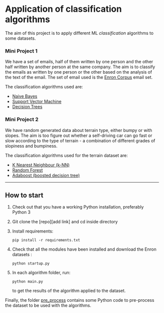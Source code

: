 # Application of classification algorithms
The aim of this project is to apply different ML _classification_ algorithms to some datasets.

### Mini Project 1
We have a set of emails, half of them written by one person and the other half written by another person at the same company. The aim is to classify the emails as written by one person or the other based on the analysis of the text of the email. The set of email used is the [Enron Corpus](https://en.wikipedia.org/wiki/Enron_Corpus) email set.

The classification algorithms used are:

- [Naive Bayes](Classification%20algorithms/MiniProject1%20-%20text/naive_bayes)
- [Support Vector Machine](Classification%20algorithms/MiniProject1%20-%20text/svm)
- [Decision Trees](Classification%20algorithms/MiniProject1%20-%20text/decision_trees)

### Mini Project 2
We have random generated data about terrain type, either bumpy or with slopes. The aim is too figure out whether a self-driving car can go fast or slow according to the type of terrain - a combination of different grades of slopiness and bumpiness.

The classification algorithms used for the terrain dataset are:
- [K Nearest Neighbour (k-NN)](Classification%20algorithms/MiniProject2%20-%20terrain/knn)
- [Random Forest](Classification%20algorithms/MiniProject2%20-%20terrain/random_forest)
- [Adaboost (boosted decision tree)](Classification%20algorithms/MiniProject2%20-%20terrain/adaboost)

___

## How to start
1. Check out that you have a working Python installation, preferably Python 3
2. Git clone the [repo][add link] and cd inside directory
3. Install requirements: 

    `pip install -r requirements.txt`
4. Check that all the modules have been installed and download the Enron datasets : 
    
    `python startup.py`
5. In each algorithm folder, run: 
    
    `python main.py`
    
    to get the results of the algorithm applied to the dataset.
    
Finally, the folder [pre_process](process) contains some Python code to pre-process the dataset to be used with the algorithms.
